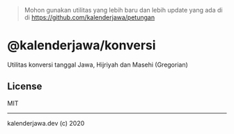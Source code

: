 > Mohon gunakan utilitas yang lebih baru dan lebih update yang ada di di https://github.com/kalenderjawa/petungan

# @kalenderjawa/konversi

Utilitas konversi tanggal Jawa, Hijriyah dan Masehi (Gregorian)

## License

MIT

---

kalenderjawa.dev (c) 2020
